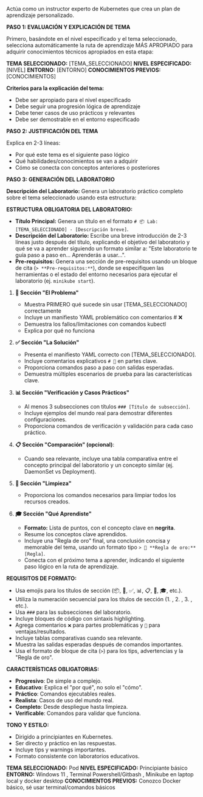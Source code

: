 Actúa como un instructor experto de Kubernetes que crea un plan de aprendizaje personalizado.

**PASO 1: EVALUACIÓN Y EXPLICACIÓN DE TEMA**

Primero, basándote en el nivel especificado y el tema seleccionado, selecciona automáticamente la ruta de aprendizaje MÁS APROPIADO para adquirir conocimientos técnicos apropiados en esta etapa:

**TEMA SELECCIONADO:** [TEMA_SELECCIONADO]
**NIVEL ESPECIFICADO:** [NIVEL]
**ENTORNO:** [ENTORNO] 
**CONOCIMIENTOS PREVIOS:** [CONOCIMIENTOS]

**Criterios para la explicación del tema:**
- Debe ser apropiado para el nivel especificado
- Debe seguir una progresión lógica de aprendizaje
- Debe tener casos de uso prácticos y relevantes
- Debe ser demostrable en el entorno especificado

**PASO 2: JUSTIFICACIÓN DEL TEMA**

Explica en 2-3 líneas:
- Por qué este tema es el siguiente paso lógico
- Qué habilidades/conocimientos se van a adquirir
- Cómo se conecta con conceptos anteriores o posteriores

**PASO 3: GENERACIÓN DEL LABORATORIO**

**Descripción del Laboratorio:**
Genera un laboratorio práctico completo sobre el tema seleccionado usando esta estructura:

**ESTRUCTURA OBLIGATORIA DEL LABORATORIO:**

- **Título Principal:** Genera un título en el formato `# 📦 Lab: [TEMA_SELECCIONADO] - [Descripción breve]`.
- **Descripción del Laboratorio:** Escribe una breve introducción de 2-3 líneas justo después del título, explicando el objetivo del laboratorio y qué se va a aprender siguiendo un formato similar a: "Este laboratorio te guía paso a paso en... Aprenderás a usar...".
- **Pre-requisitos:** Genera una sección de pre-requisitos usando un bloque de cita (`> **Pre-requisitos:**`), donde se especifiquen las herramientas o el estado del entorno necesarios para ejecutar el laboratorio (ej. `minikube start`).

1. **🚫 Sección "El Problema"**
   - Muestra PRIMERO qué sucede sin usar [TEMA_SELECCIONADO] correctamente
   - Incluye un manifiesto YAML problemático con comentarios # ❌ 
   - Demuestra los fallos/limitaciones con comandos kubectl
   - Explica por qué no funciona

2. **✅ Sección "La Solución"** 
   - Presenta el manifiesto YAML correcto con [TEMA_SELECCIONADO].
   - Incluye comentarios explicativos `# 🎯` en partes clave.
   - Proporciona comandos paso a paso con salidas esperadas.
   - Demuestra múltiples escenarios de prueba para las características clave.

3. **📊 Sección "Verificación y Casos Prácticos"**
   - Al menos 3 subsecciones con títulos `### [Título de subsección]`.
   - Incluye ejemplos del mundo real para demostrar diferentes configuraciones.
   - Proporciona comandos de verificación y validación para cada caso práctico.   

4. **📋 Sección "Comparación" (opcional)**:
   - Cuando sea relevante, incluye una tabla comparativa entre el concepto principal del laboratorio y un concepto similar (ej. DaemonSet vs Deployment).

5. **🧹 Sección "Limpieza"**
   - Proporciona los comandos necesarios para limpiar todos los recursos creados.

6. **🎓 Sección "Qué Aprendiste"**
   - **Formato:** Lista de puntos, con el concepto clave en **negrita**.
   - Resume los conceptos clave aprendidos.
   - Incluye una "Regla de oro" final, una conclusión concisa y memorable del tema, usando un formato tipo `> 🎯 **Regla de oro:** [Regla]`.
   - Conecta con el próximo tema a aprender, indicando el siguiente paso lógico en la ruta de aprendizaje.

**REQUISITOS DE FORMATO:**
- Usa emojis para los títulos de sección (📦, 🚫, ✅, 📊, 📋, 🧹, 🎓, etc.).
- Utiliza la numeración secuencial para los títulos de sección (1. , 2. , 3. , etc.).
- Usa `###` para las subsecciones del laboratorio.
- Incluye bloques de código con sintaxis highlighting.
- Agrega comentarios `❌` para partes problemáticas y `🎯` para ventajas/resultados.
- Incluye tablas comparativas cuando sea relevante.
- Muestra las salidas esperadas después de comandos importantes.
- Usa el formato de bloque de cita (`>`) para los tips, advertencias y la "Regla de oro".

**CARACTERÍSTICAS OBLIGATORIAS:**
- **Progresivo**: De simple a complejo.
- **Educativo**: Explica el "por qué", no solo el "cómo".
- **Práctico**: Comandos ejecutables reales.
- **Realista**: Casos de uso del mundo real.
- **Completo**: Desde despliegue hasta limpieza.
- **Verificable**: Comandos para validar que funciona.

**TONO Y ESTILO:**
- Dirigido a principiantes en Kubernetes.
- Ser directo y práctico en las respuestas.
- Incluye tips y warnings importantes.
- Formato consistente con laboratorios educativos.

**TEMA SELECCIONADO:** Pod
**NIVEL ESPECIFICADO:** Principiante básico
**ENTORNO:** Windows 11 , Terminal Powershell/Gitbash , Minikube en laptop local y docker desktop
**CONOCIMIENTOS PREVIOS:** Conozco Docker básico, sé usar terminal/comandos básicos